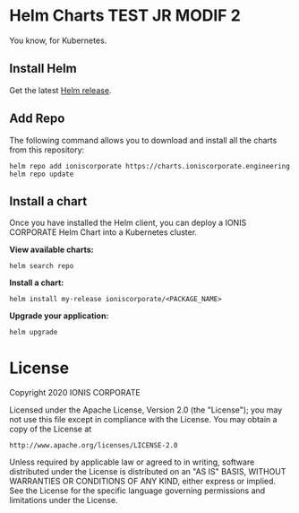 # Helm Charts TEST JR MODIF 2

You know, for Kubernetes.

## Install Helm

Get the latest [Helm release](https://github.com/kubernetes/helm).

## Add Repo

The following command allows you to download and install all the charts from this repository:

```console
helm repo add ioniscorporate https://charts.ioniscorporate.engineering
helm repo update
```

## Install a chart

Once you have installed the Helm client, you can deploy a IONIS CORPORATE Helm Chart into a Kubernetes cluster.

**View available charts:**

```console
helm search repo
```

**Install a chart:**

```console
helm install my-release ioniscorporate/<PACKAGE_NAME>
```

**Upgrade your application:**

```console
helm upgrade
```

# License

Copyright 2020 IONIS CORPORATE

Licensed under the Apache License, Version 2.0 (the "License");
you may not use this file except in compliance with the License.
You may obtain a copy of the License at

```
http://www.apache.org/licenses/LICENSE-2.0
```

Unless required by applicable law or agreed to in writing, software
distributed under the License is distributed on an "AS IS" BASIS,
WITHOUT WARRANTIES OR CONDITIONS OF ANY KIND, either express or implied.
See the License for the specific language governing permissions and
limitations under the License.
